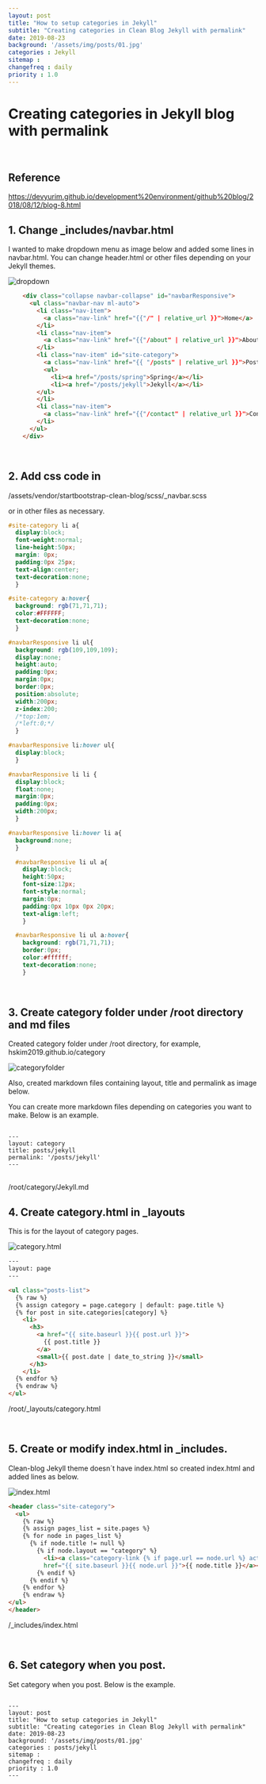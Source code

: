 ```yaml
---
layout: post
title: "How to setup categories in Jekyll"
subtitle: "Creating categories in Clean Blog Jekyll with permalink"
date: 2019-08-23
background: '/assets/img/posts/01.jpg'
categories : Jekyll
sitemap :
changefreq : daily
priority : 1.0
---
```


<h1>Creating categories in Jekyll blog with permalink</h1>
<br>

<h2 class="section-heading">Reference</h2>
<a href="https://devyurim.github.io/development%20environment/github%20blog/2018/08/12/blog-8.html">https://devyurim.github.io/development%20environment/github%20blog/2018/08/12/blog-8.html</a>


<h2 class="section-heading">1. Change _includes/navbar.html</h2>
<p>I wanted to make dropdown menu as image below and added some lines in navbar.html. You can change header.html or other files depending on your Jekyll themes.</p>
<img class="img-fluid" src="/img/posts/190823/dropdown.PNG" alt="dropdown">

```html
    <div class="collapse navbar-collapse" id="navbarResponsive">
      <ul class="navbar-nav ml-auto">
        <li class="nav-item">
          <a class="nav-link" href="{{"/" | relative_url }}">Home</a>
        </li>
        <li class="nav-item">
          <a class="nav-link" href="{{"/about" | relative_url }}">About</a>
        </li>
        <li class="nav-item" id="site-category">
          <a class="nav-link" href="{{ "/posts" | relative_url }}">Posts</a>
          <ul>
            <li><a href="/posts/spring">Spring</a></li>
            <li><a href="/posts/jekyll">Jekyll</a></li>
        </ul>
        </li>
        <li class="nav-item">
          <a class="nav-link" href="{{"/contact" | relative_url }}">Contact</a>
        </li>
      </ul>
    </div>
```
<br>
<h2 class="section-heading">2. Add css code in </h2>
<p>/assets/vendor/startbootstrap-clean-blog/scss/_navbar.scss</p>
<p>or in other files as necessary.</p>

```css
#site-category li a{
  display:block;
  font-weight:normal;
  line-height:50px;
  margin: 0px;
  padding:0px 25px;
  text-align:center;
  text-decoration:none;
  }

#site-category a:hover{
  background: rgb(71,71,71);
  color:#FFFFFF;
  text-decoration:none;
  }

#navbarResponsive li ul{
  background: rgb(109,109,109);
  display:none;
  height:auto;
  padding:0px;
  margin:0px;
  border:0px;
  position:absolute;
  width:200px;
  z-index:200;
  /*top:1em;
  /*left:0;*/
  }

#navbarResponsive li:hover ul{
  display:block;
  }

#navbarResponsive li li {
  display:block;
  float:none;
  margin:0px;
  padding:0px;
  width:200px;
  }

#navbarResponsive li:hover li a{
  background:none;
  }

  #navbarResponsive li ul a{
    display:block;
    height:50px;
    font-size:12px;
    font-style:normal;
    margin:0px;
    padding:0px 10px 0px 20px;
    text-align:left;
    }

  #navbarResponsive li ul a:hover{
    background: rgb(71,71,71);
    border:0px;
    color:#ffffff;
    text-decoration:none;
    }
```
<br>
<h2 class="section-heading">3. Create category folder under /root directory and md files</h2>
<p>Created category folder under /root directory, for example, hskim2019.github.io/category</p>
<img class="img-fluid" src="/img/posts/190823/categoryfolder.PNG" alt="categoryfolder">
<p>Also, created markdown files containing layout, title and permalink as image below.</p>
<p>You can create more markdown files depending on categories you want to make. Below is an example.</p>

<pre class="highlight">
<code>
---
layout: category
title: posts/jekyll
permalink: '/posts/jekyll'
---
</code>
</pre>
<span class="caption text-muted">/root/category/Jekyll.md</span>


<h2 class="section-heading">4. Create category.html in _layouts</h2>
<p>This is for the layout of category pages.</p>
<img class="img-fluid" src="/img/posts/190823/layoutcategory.PNG" alt="category.html">

```html
---
layout: page
---

<ul class="posts-list">
  {% raw %}
  {% assign category = page.category | default: page.title %}
  {% for post in site.categories[category] %}
    <li>
      <h3>
        <a href="{{ site.baseurl }}{{ post.url }}">
          {{ post.title }}
        </a>
        <small>{{ post.date | date_to_string }}</small>
      </h3>
    </li>
  {% endfor %}
  {% endraw %}
</ul>
```
<span class="caption text-muted">/root/_layouts/category.html</span>

<br>


<h2 class="section-heading">5. Create or modify index.html in _includes.</h2>
<p>Clean-blog Jekyll theme doesn´t have index.html so created index.html and added lines as below.</p>
<img class="img-fluid" src="/img/posts/190823/includesindexhtml.PNG" alt="index.html">

```html
<header class="site-category">
  <ul>
    {% raw %}
    {% assign pages_list = site.pages %}
    {% for node in pages_list %}
      {% if node.title != null %}
        {% if node.layout == "category" %}
          <li><a class="category-link {% if page.url == node.url %} active{% endif %}"
          href="{{ site.baseurl }}{{ node.url }}">{{ node.title }}</a></li>
        {% endif %}
      {% endif %}
    {% endfor %}
    {% endraw %}
</ul>
</header>
```

<span class="caption text-muted">/_includes/index.html</span>

<br>

<h2 class="section-heading">6. Set category when you post.</h2>
<p>Set category when you post. Below is the example.</p>
<pre class="highlight">
<code>
---
layout: post
title: "How to setup categories in Jekyll"
subtitle: "Creating categories in Clean Blog Jekyll with permalink"
date: 2019-08-23
background: '/assets/img/posts/01.jpg'
categories : posts/jekyll
sitemap :
changefreq : daily
priority : 1.0
---
</code>
</pre>